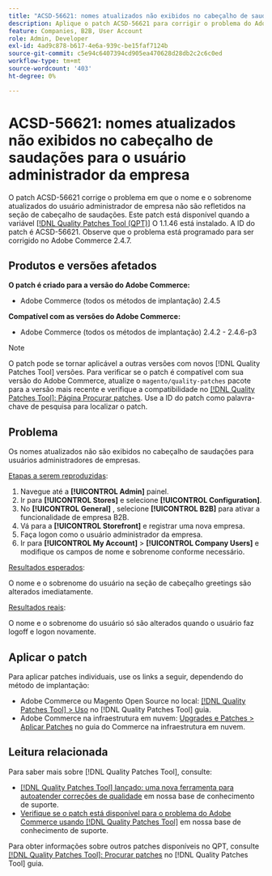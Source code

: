 ```yaml
---
title: "ACSD-56621: nomes atualizados não exibidos no cabeçalho de saudações para o usuário administrador da empresa"
description: Aplique o patch ACSD-56621 para corrigir o problema do Adobe Commerce em que o nome e o sobrenome atualizados do usuário administrador de empresa não são refletidos na seção do cabeçalho de saudações.
feature: Companies, B2B, User Account
role: Admin, Developer
exl-id: 4ad9c878-b617-4e6a-939c-be15faf7124b
source-git-commit: c5e94c6407394cd905ea470628d28db2c2c6c0ed
workflow-type: tm+mt
source-wordcount: '403'
ht-degree: 0%

---
```


# ACSD-56621: nomes atualizados não exibidos no cabeçalho de saudações para o usuário administrador da empresa

O patch ACSD-56621 corrige o problema em que o nome e o sobrenome atualizados do usuário administrador de empresa não são refletidos na seção de cabeçalho de saudações. Este patch está disponível quando a variável [[!DNL Quality Patches Tool (QPT)]](/help/announcements/adobe-commerce-announcements/magento-quality-patches-released-new-tool-to-self-serve-quality-patches.md) O 1.1.46 está instalado. A ID do patch é ACSD-56621. Observe que o problema está programado para ser corrigido no Adobe Commerce 2.4.7.

## Produtos e versões afetados

**O patch é criado para a versão do Adobe Commerce:**

* Adobe Commerce (todos os métodos de implantação) 2.4.5

**Compatível com as versões do Adobe Commerce:**

* Adobe Commerce (todos os métodos de implantação) 2.4.2 - 2.4.6-p3

>[!NOTE]
>
>O patch pode se tornar aplicável a outras versões com novos [!DNL Quality Patches Tool] versões. Para verificar se o patch é compatível com sua versão do Adobe Commerce, atualize o `magento/quality-patches` pacote para a versão mais recente e verifique a compatibilidade no [[!DNL Quality Patches Tool]: Página Procurar patches](https://experienceleague.adobe.com/tools/commerce-quality-patches/index.html). Use a ID do patch como palavra-chave de pesquisa para localizar o patch.

## Problema

Os nomes atualizados não são exibidos no cabeçalho de saudações para usuários administradores de empresas.

<u>Etapas a serem reproduzidas</u>:

1. Navegue até a **[!UICONTROL Admin]** painel.
1. Ir para **[!UICONTROL Stores]** e selecione **[!UICONTROL Configuration]**.
1. No **[!UICONTROL General]** , selecione **[!UICONTROL B2B]** para ativar a funcionalidade de empresa B2B.
1. Vá para a **[!UICONTROL Storefront]** e registrar uma nova empresa.
1. Faça logon como o usuário administrador da empresa.
1. Ir para **[!UICONTROL My Account]** > **[!UICONTROL Company Users]** e modifique os campos de nome e sobrenome conforme necessário.

<u>Resultados esperados</u>:

O nome e o sobrenome do usuário na seção de cabeçalho greetings são alterados imediatamente.

<u>Resultados reais</u>:

O nome e o sobrenome do usuário só são alterados quando o usuário faz logoff e logon novamente.

## Aplicar o patch

Para aplicar patches individuais, use os links a seguir, dependendo do método de implantação:

* Adobe Commerce ou Magento Open Source no local: [[!DNL Quality Patches Tool] > Uso](https://experienceleague.adobe.com/docs/commerce-operations/tools/quality-patches-tool/usage.html) no [!DNL Quality Patches Tool] guia.
* Adobe Commerce na infraestrutura em nuvem: [Upgrades e Patches > Aplicar Patches](https://experienceleague.adobe.com/docs/commerce-cloud-service/user-guide/develop/upgrade/apply-patches.html) no guia do Commerce na infraestrutura em nuvem.

## Leitura relacionada

Para saber mais sobre [!DNL Quality Patches Tool], consulte:

* [[!DNL Quality Patches Tool] lançado: uma nova ferramenta para autoatender correções de qualidade](/help/announcements/adobe-commerce-announcements/magento-quality-patches-released-new-tool-to-self-serve-quality-patches.md) em nossa base de conhecimento de suporte.
* [Verifique se o patch está disponível para o problema do Adobe Commerce usando [!DNL Quality Patches Tool]](/help/support-tools/patches-available-in-qpt-tool/check-patch-for-magento-issue-with-magento-quality-patches.md) em nossa base de conhecimento de suporte.

Para obter informações sobre outros patches disponíveis no QPT, consulte [[!DNL Quality Patches Tool]: Procurar patches](https://experienceleague.adobe.com/tools/commerce-quality-patches/index.html) no [!DNL Quality Patches Tool] guia.
